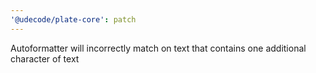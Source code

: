 ```yaml
---
'@udecode/plate-core': patch
---
```


Autoformatter will incorrectly match on text that contains one additional character of text
